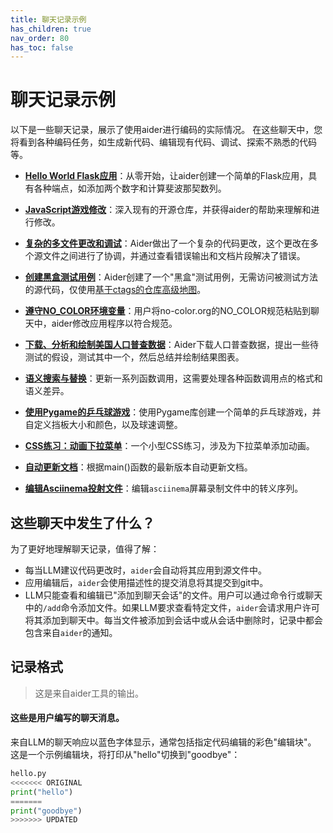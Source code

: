 ```yaml
---
title: 聊天记录示例
has_children: true
nav_order: 80
has_toc: false
---
```


# 聊天记录示例

以下是一些聊天记录，展示了使用aider进行编码的实际情况。
在这些聊天中，您将看到各种编码任务，如生成新代码、编辑现有代码、调试、探索不熟悉的代码等。

* [**Hello World Flask应用**](https://aider.chat/examples/hello-world-flask.html)：从零开始，让aider创建一个简单的Flask应用，具有各种端点，如添加两个数字和计算斐波那契数列。

* [**JavaScript游戏修改**](https://aider.chat/examples/2048-game.html)：深入现有的开源仓库，并获得aider的帮助来理解和进行修改。

* [**复杂的多文件更改和调试**](https://aider.chat/examples/complex-change.html)：Aider做出了一个复杂的代码更改，这个更改在多个源文件之间进行了协调，并通过查看错误输出和文档片段解决了错误。

* [**创建黑盒测试用例**](https://aider.chat/examples/add-test.html)：Aider创建了一个"黑盒"测试用例，无需访问被测试方法的源代码，仅使用[基于ctags的仓库高级地图](https://aider.chat/docs/ctags.html)。

* [**遵守NO_COLOR环境变量**](https://aider.chat/examples/no-color.html)：用户将no-color.org的NO_COLOR规范粘贴到聊天中，aider修改应用程序以符合规范。

* [**下载、分析和绘制美国人口普查数据**](https://aider.chat/examples/census.html)：Aider下载人口普查数据，提出一些待测试的假设，测试其中一个，然后总结并绘制结果图表。

* [**语义搜索与替换**](semantic-search-replace.md)：更新一系列函数调用，这需要处理各种函数调用点的格式和语义差异。

* [**使用Pygame的乒乓球游戏**](pong.md)：使用Pygame库创建一个简单的乒乓球游戏，并自定义挡板大小和颜色，以及球速调整。

* [**CSS练习：动画下拉菜单**](css-exercises.md)：一个小型CSS练习，涉及为下拉菜单添加动画。

* [**自动更新文档**](update-docs.md)：根据main()函数的最新版本自动更新文档。

* [**编辑Asciinema投射文件**](asciinema.md)：编辑`asciinema`屏幕录制文件中的转义序列。

## 这些聊天中发生了什么？

为了更好地理解聊天记录，值得了解：

  - 每当LLM建议代码更改时，`aider`会自动将其应用到源文件中。
  - 应用编辑后，`aider`会使用描述性的提交消息将其提交到git中。
  - LLM只能查看和编辑已"添加到聊天会话"的文件。用户可以通过命令行或聊天中的`/add`命令添加文件。如果LLM要求查看特定文件，`aider`会请求用户许可将其添加到聊天中。每当文件被添加到会话中或从会话中删除时，记录中都会包含来自`aider`的通知。

## 记录格式

<div class="chat-transcript" markdown="1">

> 这是来自aider工具的输出。

#### 这些是用户编写的聊天消息。

来自LLM的聊天响应以蓝色字体显示，通常包括指定代码编辑的彩色"编辑块"。
这是一个示例编辑块，将打印从"hello"切换到"goodbye"：

```python
hello.py
<<<<<<< ORIGINAL
print("hello")
=======
print("goodbye")
>>>>>>> UPDATED
```

</div>

